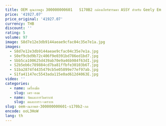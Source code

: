 ```yaml
---
title: OEM คุณภาพสูง 300000000601   S170B2 กล่องเกียร์ธรรมดา ASSY สําหรับ Geely Emgrand EC7
price: '41927.07'
price_original: '41927.07'
currency: THB
discount: ''
rating: 5
volume: 97
image: S8d7e12e3db9144aeae9cfac04c35e7e1a.jpg
images:
  - S8d7e12e3db9144aeae9cfac04c35e7e1a.jpg
  - S0ef9cbd9b72c406f9e0391bd786ed1bd7.jpg
  - Sbb5ca100625d439ab70e9a46b984f63dI.jpg
  - S2b5eb6c789884cd7ba81ffbfe30103b6T.jpg
  - S1ba2874f4435479cb5e05899e77ef97ab.jpg
  - S1fa41147ec5543ada115e0ad612d4063E.jpg
video: ''
categories:
  - name: เครื่องมือ
    slug: เคร-องม
  - name: วัดและการวิเคราะห์
    slug: ดและการว-เคราะห
slug: oem-ณภาพส-300000000601-s170b2-กล
encode: ooL3HoW
lang: th
---
```

  